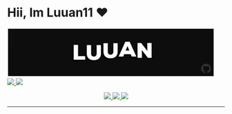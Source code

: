 <h1> Hii, Im Luuan11 ❤️ </h1>
<img src="Luuan.gif"> 
<div>
  <a href="https://github.com/rafaballerini">
  <img height="180em" src="https://github-readme-stats.vercel.app/api?username=Luuan11&show_icons=true&theme=dark&include_all_commits=true&count_private=true" />
  <img height="150em" src="https://github-readme-stats.vercel.app/api/top-langs/?username=Luuan11&layout=compact&langs_count=7&theme=dark" />
</div>
<div>
<p align="center">
 <img src="https://komarev.com/ghpvc/?username=Luuan11&color=980fe3" />
 <img src="https://badges.pufler.dev/visits/Luuan11/Luuan11" /> 
 <img src="https://badges.pufler.dev/repos/Luuan11"/> 
</p>
</div>
<hr>

 


